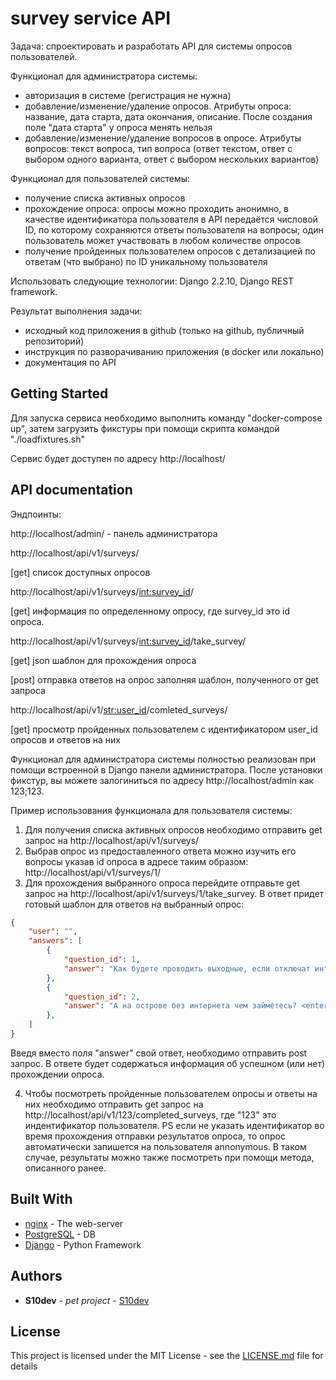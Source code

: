 # survey service API

Задача: спроектировать и разработать API для системы опросов пользователей.

Функционал для администратора системы:

- авторизация в системе (регистрация не нужна)
- добавление/изменение/удаление опросов. Атрибуты опроса: название, дата старта, дата окончания, описание. После создания поле "дата старта" у опроса менять нельзя
- добавление/изменение/удаление вопросов в опросе. Атрибуты вопросов: текст вопроса, тип вопроса (ответ текстом, ответ с выбором одного варианта, ответ с выбором нескольких вариантов)

Функционал для пользователей системы:

- получение списка активных опросов
- прохождение опроса: опросы можно проходить анонимно, в качестве идентификатора пользователя в API передаётся числовой ID, по которому сохраняются ответы пользователя на вопросы; один пользователь может участвовать в любом количестве опросов
- получение пройденных пользователем опросов с детализацией по ответам (что выбрано) по ID уникальному пользователя

Использовать следующие технологии: Django 2.2.10, Django REST framework.

Результат выполнения задачи:
- исходный код приложения в github (только на github, публичный репозиторий)
- инструкция по разворачиванию приложения (в docker или локально)
- документация по API

## Getting Started

Для запуска сервиса необходимо выполнить команду "docker-compose up", затем загрузить фикстуры при помощи скрипта командой "./loadfixtures.sh"

Сервис будет доступен по адресу http://localhost/

## API documentation
Эндпоинты:

http://localhost/admin/ - панель администратора


http://localhost/api/v1/surveys/

[get] список доступных опросов


http://localhost/api/v1/surveys/<int:survey_id>/

[get] информация по определенному опросу, где survey_id это id опроса.


http://localhost/api/v1/surveys/<int:survey_id>/take_survey/

[get] json шаблон для прохождения опроса

[post] отправка ответов на опрос заполняя шаблон, полученного от get запроса


http://localhost/api/v1/<str:user_id>/comleted_surveys/

[get] просмотр пройденных пользователем с идентификатором user_id опросов и ответов на них



Функционал для администратора системы полностью реализован при помощи встроенной в Django панели администратора. После установки фикстур, вы можете залогиниться по адресу http://localhost/admin как 123;123.

Пример использования функционала для пользователя системы:
1. Для получения списка активных опросов необходимо отправить get запрос на http://localhost/api/v1/surveys/
2. Выбрав опрос из предоставленного ответа можно изучить его вопросы указав id опроса в адресе таким образом: http://localhost/api/v1/surveys/1/
3. Для прохождения выбранного опроса перейдите отправьте get запрос на http://localhost/api/v1/surveys/1/take_survey. В ответ придет готовый шаблон для ответов на выбранный опрос:
```json
{
    "user": "",
    "answers": [
        {
            "question_id": 1,
            "answer": "Как будете проводить выходные, если отключат интернет? <enter your answer instead of this row>"
        },
        {
            "question_id": 2,
            "answer": "А на острове без интернета чем займётесь? <enter your answer instead of this row>"
        },
    ]
}
```

Введя вместо поля "answer" свой ответ, необходимо отправить post запрос. В ответе будет содержаться информация об успешном (или нет) прохождении опроса.

4. Чтобы посмотреть пройденные пользователем опросы и ответы на них необходимо отправить get запрос на http://localhost/api/v1/123/completed_surveys, где "123" это индентификатор пользователя.
PS если не указать идентификатор во время прохождения отправки результатов опроса, то опрос автоматически запишется на пользователя annonymous. В таком случае, результаты можно также посмотреть при помощи метода, описанного ранее.

## Built With

* [nginx](https://nginx.org/ru/) - The web-server
* [PostgreSQL](https://www.postgresql.org/) - DB
* [Django](https://www.djangoproject.com/) - Python Framework

## Authors

* **S10dev** - *pet project* - [S10dev](https://github.com/s10dev)

## License

This project is licensed under the MIT License - see the [LICENSE.md](LICENSE.md) file for details
